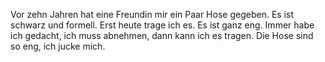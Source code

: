 Vor zehn Jahren hat eine Freundin mir ein Paar Hose gegeben. Es ist schwarz und formell. Erst heute trage ich es. Es ist ganz eng. Immer habe ich gedacht, ich muss abnehmen, dann kann ich es tragen. Die Hose sind so eng, ich jucke mich. 
